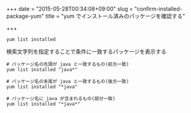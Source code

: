 +++
date = "2015-05-28T00:34:08+09:00"
slug = "confirm-installed-package-yum"
title = "yum でインストール済みのパッケージを確認する"

+++

`yum list installed`

検索文字列を指定することで条件に一致するパッケージを表示する

```
# パッケージ名の先頭が java と一致するもの(前方一致)
yum list installed "java*"

# パッケージ名の末尾が java と一致するもの(後方一致)
yum list installed "*java"

# パッケージ名に java が含まれるもの(部分一致)
yum list installed "*java*"
```
